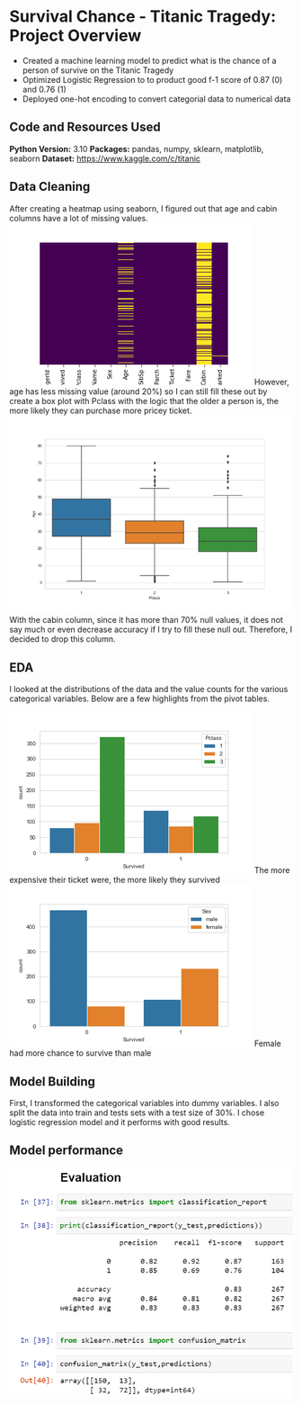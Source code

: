 # Survival Chance - Titanic Tragedy: Project Overview 
* Created a machine learning model to predict what is the chance of a person of survive on the Titanic Tragedy
* Optimized Logistic Regression to to product good f-1 score of 0.87 (0) and 0.76 (1)
* Deployed one-hot encoding to convert categorial data to numerical data

## Code and Resources Used 
**Python Version:** 3.10
**Packages:** pandas, numpy, sklearn, matplotlib, seaborn
**Dataset:** https://www.kaggle.com/c/titanic 

## Data Cleaning
After creating a heatmap using seaborn, I figured out that age and cabin columns have a lot of missing values. 
![alt text](https://github.com/ahnngo/Logistic-Regression---Titanic-Tragedy/blob/main/Chart/Null%20value.png)
However, age has less missing value (around 20%) so I can still fill these out by create a box plot with Pclass with the logic that the older a person is, the more likely they can purchase more pricey ticket. 
![alt text](https://github.com/ahnngo/Logistic-Regression---Titanic-Tragedy/blob/main/Chart/Age%20vs%20Pclass%20Boxplot.png)
With the cabin column, since it has more than 70% null values, it does not say much or even decrease accuracy if I try to fill these null out. Therefore, I decided to drop this column.


## EDA
I looked at the distributions of the data and the value counts for the various categorical variables. Below are a few highlights from the pivot tables. 

![alt text](https://github.com/ahnngo/Logistic-Regression---Titanic-Tragedy/blob/main/Chart/Survided%20vs%20Pclass.png)
The more expensive their ticket were, the more likely they survived
![alt text](https://github.com/ahnngo/Logistic-Regression---Titanic-Tragedy/blob/main/Chart/Survided%20vs%20Sex.png)
Female had more chance to survive than male


## Model Building 

First, I transformed the categorical variables into dummy variables. I also split the data into train and tests sets with a test size of 30%. I chose logistic regression model and it performs with good results. 

## Model performance

![alt text](https://github.com/ahnngo/Logistic-Regression---Titanic-Tragedy/blob/main/Chart/Screenshot%202022-04-20%20225240.png)


